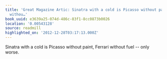 ```yaml
---
title: 'Great Magazine Artic: Sinatra with a cold is Picasso without paint, Ferrari
  withou…'
book_uuid: e3639a25-074d-486c-83f1-8cc0873b0026
location: '0.00543128'
source: readmill
highlighted_on: '2012-12-28T03:17:13.000Z'
---
```


Sinatra with a cold is Picasso without paint, Ferrari without fuel -- only worse.